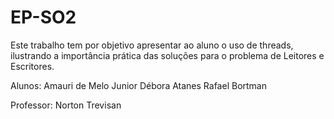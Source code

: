 # EP-SO2

Este trabalho tem por objetivo apresentar ao aluno o uso de threads, ilustrando a importância prática das soluções para o problema de Leitores e Escritores.

Alunos: 
Amauri de Melo Junior
Débora Atanes
Rafael Bortman

Professor: Norton Trevisan
